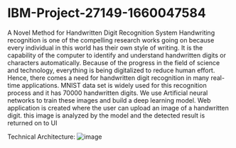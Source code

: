 # IBM-Project-27149-1660047584
A Novel Method for Handwritten Digit Recognition System
Handwriting recognition is one of the compelling research works going on because every individual in this world has their own style of writing. It is the capability of the computer to identify and understand handwritten digits or characters automatically. Because of the progress in the field of science and technology, everything is being digitalized to reduce human effort. Hence, there comes a need for handwritten digit recognition in many real-time applications. MNIST data set is widely used for this recognition process and it has 70000 handwritten digits. We use Artificial neural networks to train these images and build a deep learning model. Web application is created where the user can upload an image of a handwritten digit. this image is analyzed by the model and the detected result is returned on to UI

Technical Architecture:
![image](https://user-images.githubusercontent.com/83412489/190886927-b9a7ae8a-2ce5-471a-974f-6f483d902860.png)

